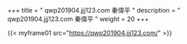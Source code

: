 +++
title = "  qwp201904.jjj123.com 秦偉平 "
description = "  qwp201904.jjj123.com 秦偉平   "
weight = 20
+++


{{< myframe01 src="https://qwp201904.jjj123.com/" >}}

